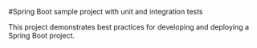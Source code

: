 #Spring Boot sample project with unit and integration tests 

This project demonstrates best practices for developing and deploying a Spring Boot project.
